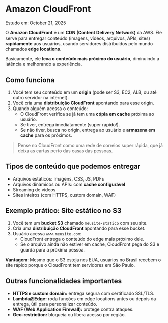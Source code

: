 # Amazon CloudFront

Estudo em: October 21, 2025

O **Amazon CloudFront** é um **CDN (Content Delivery Network)** da AWS. Ele serve para entregar conteúdo (imagens, vídeos, arquivos, APIs, sites) **rapidamente** aos usuários, usando servidores distribuídos pelo mundo chamados **edge locations**.

Basicamente, ele **leva o conteúdo mais próximo do usuário**, diminuindo a latência e melhorando a experiência.

## Como funciona

1. Você tem seu conteúdo em um **origin** (pode ser S3, EC2, ALB, ou até outro servidor na internet).
2. Você cria uma **distribuição CloudFront** apontando para esse origin.
3. Quando alguém acessa o conteúdo:
    - O CloudFront verifica se já tem uma **cópia em cache** próxima ao usuário.
    - Se tiver, entrega imediatamente (super rápido!).
    - Se não tiver, busca no origin, entrega ao usuário e **armazena em cache** para os próximos.

> Pense no CloudFront como uma rede de correios super rápida, que já deixa as cartas perto das casas das pessoas.
> 

## Tipos de conteúdo que podemos entregar

- Arquivos estáticos: imagens, CSS, JS, PDFs
- Arquivos dinâmicos ou APIs: com **cache configurável**
- Streaming de vídeos
- Sites inteiros (com HTTPS, custom domain, WAF)

## Exemplo prático: Site estático no S3

1. Você tem um **bucket S3** chamado `meusite-statico` com seu site.
2. Cria uma **distribuição CloudFront** apontando para esse bucket.
3. Usuário acessa `www.meusite.com`:
    - CloudFront entrega o conteúdo do edge mais próximo dele.
    - Se o arquivo ainda não estiver em cache, CloudFront pega do S3 e guarda para a próxima pessoa.

**Vantagem:** Mesmo que o S3 esteja nos EUA, usuários no Brasil recebem o site rápido porque o CloudFront tem servidores em São Paulo.

## Outras funcionalidades importantes

- **HTTPS e custom domain:** entrega segura com certificado SSL/TLS.
- **Lambda@Edge:** roda funções em edge locations antes ou depois da entrega, útil para personalizar conteúdo.
- **WAF (Web Application Firewall):** protege contra ataques.
- **Geo-restriction:** bloqueia ou libera acesso por região.
